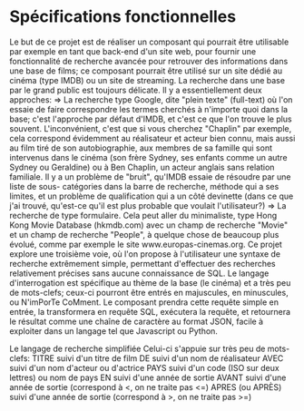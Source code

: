 <h1> Spécifications fonctionnelles </h1>
Le but de ce projet est de réaliser un composant qui pourrait être utilisable par exemple en tant que back-end d'un site web, pour fournir une fonctionnalité de recherche avancée pour retrouver des informations dans une base de films; ce composant pourrait être utilisé sur un site dédié au cinéma (type IMDB) ou un site de streaming.
La recherche dans une base par le grand public est toujours délicate. Il y a essentiellement deux approches:
     => La recherche type Google, dite "plein texte" (full-text) où l'on essaie de faire correspondre les termes cherchés à n'importe quoi dans la base; c'est l'approche par défaut d'IMDB, et c'est ce que l'on trouve le plus souvent. L'inconvénient, c'est que si vous cherchez "Chaplin" par exemple, cela correspond évidemment au réalisateur et acteur bien connu, mais aussi au film tiré de son autobiographie, aux membres de sa famille qui sont intervenus dans le cinéma (son frère Sydney, ses enfants comme un autre Sydney ou Geraldine) ou à Ben Chaplin, un acteur anglais sans relation familiale. Il y a un problème de "bruit", qu'IMDB essaie de résoudre par une liste de sous- catégories dans la barre de recherche, méthode qui a ses limites, et un problème de qualification qui a un côté devinette (dans ce que j'ai trouvé, qu'est-ce qu'il est plus probable que voulait l'utilisateur?)
    => La recherche de type formulaire. Cela peut aller du minimaliste, type Hong Kong Movie Database (hkmdb.com) avec un champ de recherche "Movie" et un champ de recherche "People", à quelque chose de beaucoup plus évolué, comme par exemple le site www.europas-cinemas.org.
 Ce projet explore une troisième voie, où l'on propose à l'utilisateur une syntaxe de recherche extrêmement simple, permettant d'effectuer des recherches relativement précises sans aucune connaissance de SQL. Le langage d'interrogation est spécifique au thème de la base (le cinéma) et a très peu de mots-clefs; ceux-ci pourront être entrés en majuscules, en minuscules, ou N'imPorTe CoMment. Le composant prendra cette requête simple en entrée, la transformera en requête SQL, exécutera la requête, et retournera le résultat comme une chaîne de caractère au format JSON, facile à exploiter dans un langage tel que Javascript ou Python.

Le langage de recherche simplifiée
Celui-ci s'appuie sur très peu de mots-clefs: TITRE suivi d'un titre de film
DE suivi d'un nom de réalisateur
AVEC suivi d'un nom d'acteur ou d'actrice
PAYS suivi d'un code (ISO sur deux lettres) ou nom de pays
EN suivi d'une année de sortie
AVANT suivi d'une année de sortie (correspond à <, on ne traite pas <=)
APRES (ou APRÈS) suivi d'une année de sortie (correspond à >, on ne traite pas >=)